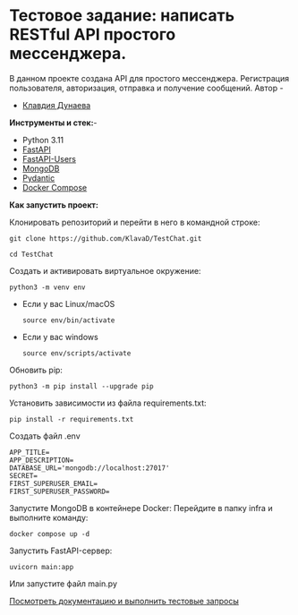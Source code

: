 # Тестовое задание: написать RESTful API простого мессенджера.
В данном проекте создана API для простого мессенджера. Регистрация пользователя, авторизация, отправка и получение сообщений.
Автор -
*   [Клавдия Дунаева](https://www.t.me/klodunaeva)


**Инструменты и стек:**-
* Python 3.11
* [FastAPI](https://fastapi.tiangolo.com/)
* [FastAPI-Users](https://fastapi-users.github.io/fastapi-users/10.0/)
* [MongoDB](https://www.mongodb.com/)
* [Pydantic](https://docs.pydantic.dev/latest/)
* [Docker Compose](https://docs.docker.com/compose/)



**Как запустить проект:**

Клонировать репозиторий и перейти в него в командной строке:

```
git clone https://github.com/KlavaD/TestChat.git
```

```
cd TestChat
```

Создать и активировать виртуальное окружение:

```
python3 -m venv env
```

* Если у вас Linux/macOS

    ```
    source env/bin/activate
    ```

* Если у вас windows

    ```
    source env/scripts/activate
    ```

Обновить pip:

```
python3 -m pip install --upgrade pip
```

Установить зависимости из файла requirements.txt:

```
pip install -r requirements.txt
```

Создать файл .env

```
APP_TITLE=
APP_DESCRIPTION=
DATABASE_URL='mongodb://localhost:27017'
SECRET=
FIRST_SUPERUSER_EMAIL=
FIRST_SUPERUSER_PASSWORD=
```
Запустите MongoDB в контейнере Docker:
Перейдите в папку infra и выполните команду:
```
docker compose up -d
```
Запустить FastAPI-сервер:
```
uvicorn main:app
```
Или запустите файл main.py

[Посмотреть документацию и выполнить тестовые запросы](http://127.0.0.1:8000/docs)

